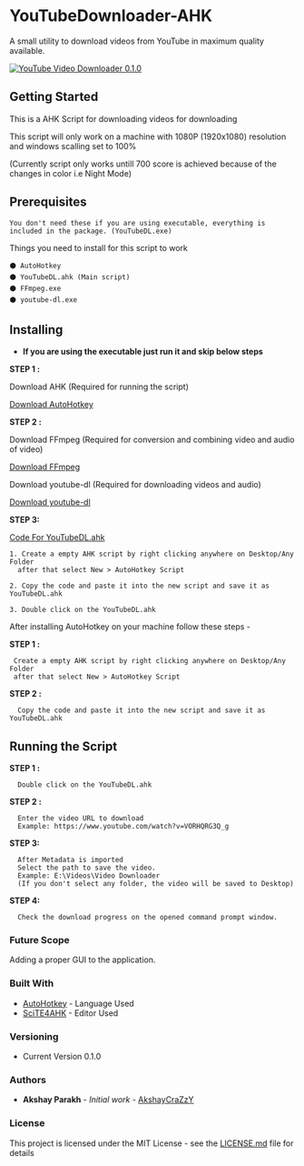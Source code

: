 # YouTubeDownloader-AHK
A small utility to download videos from YouTube in maximum quality available.

<a href="https://i.giphy.com/media/mv7GMnolYgP5UH5pWV/source"><img src="https://i.giphy.com/media/mv7GMnolYgP5UH5pWV/source.gif" title="YouTube Video Downloader 0.1.0"/></a>

## Getting Started
This is a AHK Script for downloading videos for downloading  

This script will only work on a machine with 1080P (1920x1080) resolution and windows scalling set to 100%

(Currently script only works untill 700 score is achieved because of the changes in color i.e Night Mode)
## Prerequisites
```
You don't need these if you are using executable, everything is included in the package. (YouTubeDL.exe)
```
Things you need to install for this script to work 

```
⚫ AutoHotkey
⚫ YouTubeDL.ahk (Main script)
⚫ FFmpeg.exe
⚫ youtube-dl.exe
```

## Installing

 * **If you are using the executable just run it and skip below steps**
 
 **STEP 1 :**
  
 Download AHK (Required for running the script)
 
[Download AutoHotkey](https://www.autohotkey.com/download/ahk-install.exe)

**STEP 2 :**

  Download FFmpeg (Required for conversion and combining video and audio of video)
  
[Download FFmpeg](https://drive.google.com/uc?export=download&id=1jubMVolwxrZYRkVTspM9yyELNke-Mo85)

  Download youtube-dl (Required for downloading videos and audio)
  
[Download youtube-dl](https://github.com/AkshayCraZzY/YouTubeDownloader-AHK/raw/master/youtube-dl.exe)

**STEP 3:**
 
  
[Code For YouTubeDL.ahk](https://raw.githubusercontent.com/AkshayCraZzY/YouTubeDownloader-AHK/master/YouTubeDL.ahk)

   ```
  1. Create a empty AHK script by right clicking anywhere on Desktop/Any Folder 
     after that select New > AutoHotkey Script
  
  2. Copy the code and paste it into the new script and save it as YouTubeDL.ahk
  
  3. Double click on the YouTubeDL.ahk
  
 ```

After installing AutoHotkey on your machine follow these steps -



 **STEP 1 :**
 ```
  Create a empty AHK script by right clicking anywhere on Desktop/Any Folder 
  after that select New > AutoHotkey Script
 ```

**STEP 2 :**
```
  Copy the code and paste it into the new script and save it as YouTubeDL.ahk
```
## Running the Script

**STEP 1 :**
```
  Double click on the YouTubeDL.ahk
  ```
 
**STEP 2 :**
```
  Enter the video URL to download 
  Example: https://www.youtube.com/watch?v=VORHQRG3Q_g
  ```
  
**STEP 3:**
```
  After Metadata is imported 
  Select the path to save the video.
  Example: ‪E:\Videos\Video Downloader
  (If you don't select any folder, the video will be saved to Desktop)
  ```
 
**STEP 4:** 
```
  Check the download progress on the opened command prompt window.
  ```
### Future Scope
Adding a proper GUI to the application.

### Built With

* [AutoHotkey](https://www.autohotkey.com/) - Language Used
* [SciTE4AHK](http://fincs.ahk4.net/scite4ahk/) - Editor Used

### Versioning

* Current Version 0.1.0

### Authors

* **Akshay Parakh** - *Initial work* - [AkshayCraZzY](https://github.com/AkshayCraZzY)

### License

This project is licensed under the MIT License - see the [LICENSE.md](LICENSE.md) file for details
